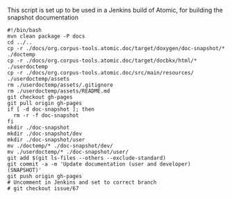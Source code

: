 This script is set up to be used in a Jenkins build of Atomic, for building the snapshot documentation

    #!/bin/bash
    mvn clean package -P docs
    cd ../..
    cp -r ./docs/org.corpus-tools.atomic.doc/target/doxygen/doc-snapshot/* ./doctemp
    cp -r ./docs/org.corpus-tools.atomic.doc/target/docbkx/html/* ./userdoctemp
    cp -r ./docs/org.corpus-tools.atomic.doc/src/main/resources/ ./userdoctemp/assets
    rm ./userdoctemp/assets/.gitignore
    rm ./userdoctemp/assets/README.md
    git checkout gh-pages
    git pull origin gh-pages
    if [ -d doc-snapshot ]; then
      rm -r -f doc-snapshot
    fi
    mkdir ./doc-snapshot
    mkdir ./doc-snapshot/dev
    mkdir ./doc-snapshot/user
    mv ./doctemp/* ./doc-snapshot/dev/
    mv ./userdoctemp/* ./doc-snapshot/user/
    git add $(git ls-files --others --exclude-standard)
    git commit -a -m 'Update documentation (user and developer) (SNAPSHOT)'
    git push origin gh-pages
    # Uncomment in Jenkins and set to correct branch
    # git checkout issue/67